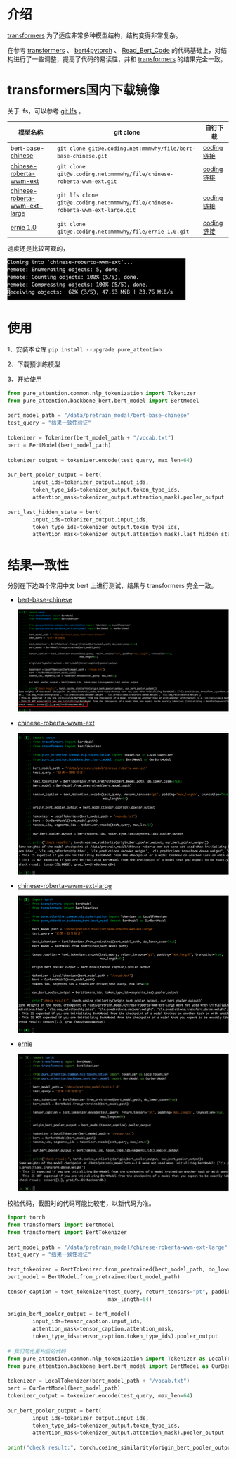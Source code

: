 # 介绍
[transformers](https://github.com/huggingface/transformers) 为了适应非常多种模型结构，结构变得非常复杂。

在参考
[transformers](https://github.com/huggingface/transformers) 、 
[bert4pytorch](https://github.com/MuQiuJun-AI/bert4pytorch) 、
[Read_Bert_Code](https://github.com/DA-southampton/Read_Bert_Code)
的代码基础上，对结构进行了一些调整，提高了代码的易读性，并和 [transformers](https://github.com/huggingface/transformers) 的结果完全一致。

# transformers国内下载镜像

关于 lfs，可以参考 [git lfs](https://git-lfs.github.com/) 。



|  模型名称   | git clone  |  自行下载  |
|  ----  | ----  | ----  |
| [bert-base-chinese](https://huggingface.co/bert-base-chinese)  | `git clone git@e.coding.net:mmmwhy/file/bert-base-chinese.git` | [coding 链接](https://mmmwhy.coding.net/public/file/bert-base-chinese/git/files) |
| [chinese-roberta-wwm-ext](https://huggingface.co/hfl/chinese-roberta-wwm-ext)  | `git clone git@e.coding.net:mmmwhy/file/chinese-roberta-wwm-ext.git` | [coding 链接](https://mmmwhy.coding.net/public/file/chinese-roberta-wwm-ext/git/files) |
| [chinese-roberta-wwm-ext-large](https://huggingface.co/hfl/chinese-roberta-wwm-ext-large)  | `git lfs clone git@e.coding.net:mmmwhy/file/chinese-roberta-wwm-ext-large.git` | [coding 链接](https://mmmwhy.coding.net/public/file/chinese-roberta-wwm-ext-large/git/files) |
| [ernie 1.0](https://huggingface.co/nghuyong/ernie-1.0)  | `git clone git@e.coding.net:mmmwhy/file/ernie-1.0.git` | [coding 链接](https://mmmwhy.coding.net/public/file/ernie-1.0/git/files) |

速度还是比较可观的，

![](../../script/images/download_speed.png)


# 使用
1、安装本仓库 `pip install --upgrade pure_attention`  

2、下载预训练模型

3、开始使用

```python
from pure_attention.common.nlp_tokenization import Tokenizer
from pure_attention.backbone_bert.bert_model import BertModel

bert_model_path = "/data/pretrain_modal/bert-base-chinese"
test_query = "结果一致性验证"

tokenizer = Tokenizer(bert_model_path + "/vocab.txt")
bert = BertModel(bert_model_path)

tokenizer_output = tokenizer.encode(test_query, max_len=64)

our_bert_pooler_output = bert(
        input_ids=tokenizer_output.input_ids,
        token_type_ids=tokenizer_output.token_type_ids,
        attention_mask=tokenizer_output.attention_mask).pooler_output

bert_last_hidden_state = bert(
        input_ids=tokenizer_output.input_ids,
        token_type_ids=tokenizer_output.token_type_ids,
        attention_mask=tokenizer_output.attention_mask).last_hidden_state


```


# 结果一致性
分别在下边四个常用中文 bert 上进行测试，结果与 transformers 完全一致。
- [bert-base-chinese](https://huggingface.co/bert-base-chinese)
  
  ![](../../script/images/bert-base-chinese.png)
  

- [chinese-roberta-wwm-ext](https://huggingface.co/hfl/chinese-roberta-wwm-ext)
  
  ![](../../script/images/chinese-roberta-wwm-ext.png)
  

- [chinese-roberta-wwm-ext-large](https://huggingface.co/hfl/chinese-roberta-wwm-ext-large)
  
  ![](../../script/images/chinese-roberta-wwm-ext-large.png)
  

- [ernie](https://huggingface.co/nghuyong/ernie-1.0)
  
  ![](../../script/images/ernie.png)
  
校验代码，截图时的代码可能比较老，以新代码为准。

```python
import torch
from transformers import BertModel
from transformers import BertTokenizer

bert_model_path = "/data/pretrain_modal/chinese-roberta-wwm-ext-large"
test_query = "结果一致性验证"

text_tokenizer = BertTokenizer.from_pretrained(bert_model_path, do_lower_case=True)
bert_model = BertModel.from_pretrained(bert_model_path)

tensor_caption = text_tokenizer(test_query, return_tensors="pt", padding='max_length', truncation=True,
                                max_length=64)

origin_bert_pooler_output = bert_model(
        input_ids=tensor_caption.input_ids,
        attention_mask=tensor_caption.attention_mask,
        token_type_ids=tensor_caption.token_type_ids).pooler_output

# 我们简化重构后的代码
from pure_attention.common.nlp_tokenization import Tokenizer as LocalTokenizer
from pure_attention.backbone_bert.bert_model import BertModel as OurBertModel

tokenizer = LocalTokenizer(bert_model_path + "/vocab.txt")
bert = OurBertModel(bert_model_path)
tokenizer_output = tokenizer.encode(test_query, max_len=64)

our_bert_pooler_output = bert(
        input_ids=tokenizer_output.input_ids,
        token_type_ids=tokenizer_output.token_type_ids,
        attention_mask=tokenizer_output.attention_mask).pooler_output

print("check result:", torch.cosine_similarity(origin_bert_pooler_output, our_bert_pooler_output))
```